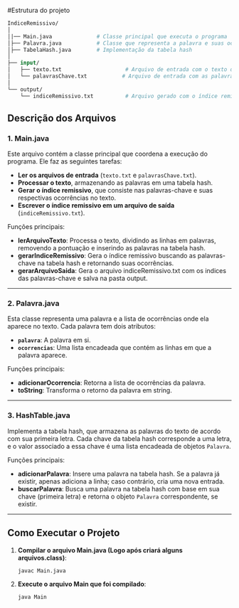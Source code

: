 #Estrutura do projeto

```graphql
IndiceRemissivo/
│
│|── Main.java              # Classe principal que executa o programa
│├── Palavra.java           # Classe que representa a palavra e suas ocorrências
│├── TabelaHash.java        # Implementação da tabela hash
│
├── input/
│   ├── texto.txt                    # Arquivo de entrada com o texto de procura
│   └── palavrasChave.txt           # Arquivo de entrada com as palavras-chave para fazer a pesquisa
│
└── output/
    └── indiceRemissivo.txt          # Arquivo gerado com o índice remissivo de todas as palavras
```

## Descrição dos Arquivos

### 1. **Main.java**
Este arquivo contém a classe principal que coordena a execução do programa. Ele faz as seguintes tarefas:
- **Ler os arquivos de entrada** (`texto.txt` e `palavrasChave.txt`).
- **Processar o texto**, armazenando as palavras em uma tabela hash.
- **Gerar o índice remissivo**, que consiste nas palavras-chave e suas respectivas ocorrências no texto.
- **Escrever o índice remissivo em um arquivo de saída** (`indiceRemissivo.txt`).

Funções principais:
- **lerArquivoTexto**: Processa o texto, dividindo as linhas em palavras, removendo a pontuação e inserindo as palavras na tabela hash.
- **gerarIndiceRemissivo**: Gera o índice remissivo buscando as palavras-chave na tabela hash e retornando suas ocorrências.
- **gerarArquivoSaida**: Gera o arquivo indiceRemissivo.txt com os indices das palavras-chave e salva na pasta output.

---

### 2. **Palavra.java**
Esta classe representa uma palavra e a lista de ocorrências onde ela aparece no texto. Cada palavra tem dois atributos:
- **`palavra`**: A palavra em si.
- **`ocorrencias`**: Uma lista encadeada que contém as linhas em que a palavra aparece.

Funções principais:
- **adicionarOcorrencia**: Retorna a lista de ocorrências da palavra.
- **toString**: Transforma o retorno da palavra em string.

---

### 3. **HashTable.java**
Implementa a tabela hash, que armazena as palavras do texto de acordo com sua primeira letra. Cada chave da tabela hash corresponde a uma letra, e o valor associado a essa chave é uma lista encadeada de objetos `Palavra`.

Funções principais:
- **adicionarPalavra**: Insere uma palavra na tabela hash. Se a palavra já existir, apenas adiciona a linha; caso contrário, cria uma nova entrada.
- **buscarPalavra**: Busca uma palavra na tabela hash com base em sua chave (primeira letra) e retorna o objeto `Palavra` correspondente, se existir.

---

## Como Executar o Projeto

1. **Compilar o arquivo Main.java (Logo após criará alguns arquivos.class)**:
   ```bash
   javac Main.java

2. **Execute o arquivo Main que foi compilado**:
   ```bash
   java Main
